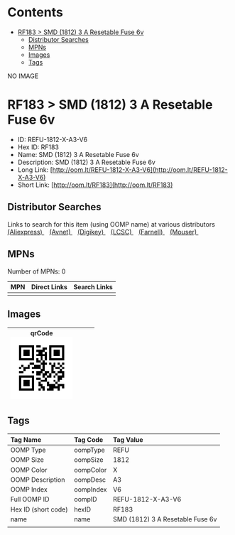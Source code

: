 



Contents
========

* [RF183 > SMD (1812) 3 A Resetable Fuse 6v](#rf183--smd-1812-3-a-resetable-fuse-6v)
	* [Distributor Searches](#distributor-searches)
	* [MPNs](#mpns)
	* [Images](#images)
	* [Tags](#tags)
  
NO IMAGE  
# RF183 > SMD (1812) 3 A Resetable Fuse 6v

- ID: REFU-1812-X-A3-V6
- Hex ID: RF183
- Name: SMD (1812) 3 A Resetable Fuse 6v
- Description: SMD (1812) 3 A Resetable Fuse 6v
- Long Link: [http://oom.lt/REFU-1812-X-A3-V6](http://oom.lt/REFU-1812-X-A3-V6)
- Short Link: [http://oom.lt/RF183](http://oom.lt/RF183)

## Distributor Searches
  
Links to search for this item (using OOMP name) at various distributors  
[(Aliexpress) ](https://www.aliexpress.com/wholesale?SearchText=1117SMD+1812+3+A+Resetable+Fuse+6v)&nbsp;&nbsp;&nbsp;[(Avnet) ](https://www.avnet.com/shop/us/search/SMD+1812+3+A+Resetable+Fuse+6v)&nbsp;&nbsp;&nbsp;[(Digikey) ](https://www.digikey.co.uk/en/products/result?s=SMD+1812+3+A+Resetable+Fuse+6v)&nbsp;&nbsp;&nbsp;[(LCSC) ](https://www.lcsc.com/search?q=SMD+1812+3+A+Resetable+Fuse+6v)&nbsp;&nbsp;&nbsp;[(Farnell) ](https://uk.farnell.com/search?st=SMD+1812+3+A+Resetable+Fuse+6v)&nbsp;&nbsp;&nbsp;[(Mouser) ](https://www.mouser.com/c/?q=SMD+1812+3+A+Resetable+Fuse+6v)&nbsp;&nbsp;&nbsp;
## MPNs
  
Number of MPNs: 0  

|MPN|Direct Links|Search Links|
| :--- | :--- | :--- |
||||

## Images
  

|qrCode<br>[![](https://raw.githubusercontent.com/oomlout/oomlout_OOMP_parts_V2/main/REFU/1812/X/A3/V6/qrCode_140.png)](https://github.com/oomlout/oomlout_OOMP_parts_V2/tree/main/REFU/1812/X/A3/V6/qrCode.png)||||
| :---: | :---: | :---: | :---: |

## Tags
  

|Tag Name|Tag Code|Tag Value|
| :--- | :--- | :--- |
|OOMP Type|oompType|REFU|
|OOMP Size|oompSize|1812|
|OOMP Color|oompColor|X|
|OOMP Description|oompDesc|A3|
|OOMP Index|oompIndex|V6|
|Full OOMP ID|oompID|REFU-1812-X-A3-V6|
|Hex ID (short code)|hexID|RF183|
|name|name|SMD (1812) 3 A Resetable Fuse 6v|
||||
